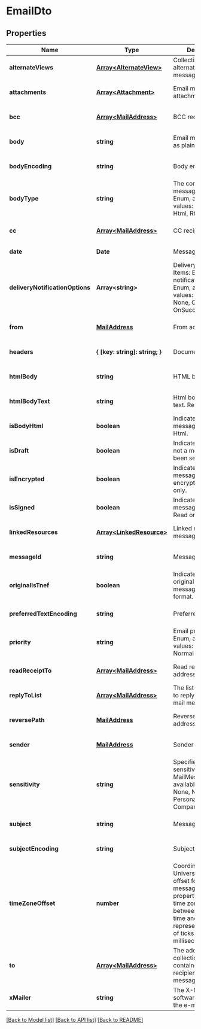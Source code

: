 # EmailDto

## Properties
Name | Type | Description | Notes
------------ | ------------- | ------------- | -------------
**alternateViews** | [**Array&lt;AlternateView&gt;**](AlternateView.md) | Collection of alternate views of message.              | [optional] [default to undefined]
**attachments** | [**Array&lt;Attachment&gt;**](Attachment.md) | Email message attachments.              | [optional] [default to undefined]
**bcc** | [**Array&lt;MailAddress&gt;**](MailAddress.md) | BCC recipients.              | [optional] [default to undefined]
**body** | **string** | Email message body as plain text.              | [optional] [default to undefined]
**bodyEncoding** | **string** | Body encoding.              | [optional] [default to undefined]
**bodyType** | **string** | The content type of message body. Enum, available values: PlainText, Html, Rtf | [default to undefined]
**cc** | [**Array&lt;MailAddress&gt;**](MailAddress.md) | CC recipients.              | [optional] [default to undefined]
**date** | **Date** | Message date.              | [default to undefined]
**deliveryNotificationOptions** | **Array&lt;string&gt;** | Delivery notifications. Items: Email delivery notification options. Enum, available values: Delay, Never, None, OnFailure, OnSuccess | [optional] [default to undefined]
**from** | [**MailAddress**](MailAddress.md) | From address.              | [optional] [default to undefined]
**headers** | **{ [key: string]: string; }** | Document headers.              | [optional] [default to undefined]
**htmlBody** | **string** | HTML body.              | [optional] [default to undefined]
**htmlBodyText** | **string** | Html body as plain text. Read only.              | [optional] [default to undefined]
**isBodyHtml** | **boolean** | Indicates whether the message body is in Html.              | [default to undefined]
**isDraft** | **boolean** | Indicates whether or not a message has been sent.              | [default to undefined]
**isEncrypted** | **boolean** | Indicates whether the message is encrypted. Read only.              | [default to undefined]
**isSigned** | **boolean** | Indicates whether the message is signed. Read only.              | [default to undefined]
**linkedResources** | [**Array&lt;LinkedResource&gt;**](LinkedResource.md) | Linked resources of message.              | [optional] [default to undefined]
**messageId** | **string** | Message id.              | [optional] [default to undefined]
**originalIsTnef** | **boolean** | Indicates whether original EML message is in TNEF format. Read only.              | [default to undefined]
**preferredTextEncoding** | **string** | Preferred encoding.              | [optional] [default to undefined]
**priority** | **string** | Email priority status. Enum, available values: High, Low, Normal | [default to undefined]
**readReceiptTo** | [**Array&lt;MailAddress&gt;**](MailAddress.md) | Read receipt addresses.              | [optional] [default to undefined]
**replyToList** | [**Array&lt;MailAddress&gt;**](MailAddress.md) | The list of addresses to reply to for the mail message.              | [optional] [default to undefined]
**reversePath** | [**MailAddress**](MailAddress.md) | ReversePath address.              | [optional] [default to undefined]
**sender** | [**MailAddress**](MailAddress.md) | Sender address.              | [optional] [default to undefined]
**sensitivity** | **string** | Specifies the sensitivity of a MailMessage. Enum, available values: None, Normal, Personal, Private, CompanyConfidential | [default to undefined]
**subject** | **string** | Message subject.              | [optional] [default to undefined]
**subjectEncoding** | **string** | Subject encoding.              | [optional] [default to undefined]
**timeZoneOffset** | **number** | Coordinated Universal Time (UTC) offset for the message dates. This property defines the time zone difference, between the local time and UTC represented as count of ticks (10 000 per millisecond).              | [optional] [default to undefined]
**to** | [**Array&lt;MailAddress&gt;**](MailAddress.md) | The address collection that contains the recipients of message.              | [optional] [default to undefined]
**xMailer** | **string** | The X-Mailer the software that created the e-mail message.              | [optional] [default to undefined]



[[Back to Model list]](README.md#documentation-for-models) [[Back to API list]](README.md#documentation-for-api-endpoints) [[Back to README]](README.md)
